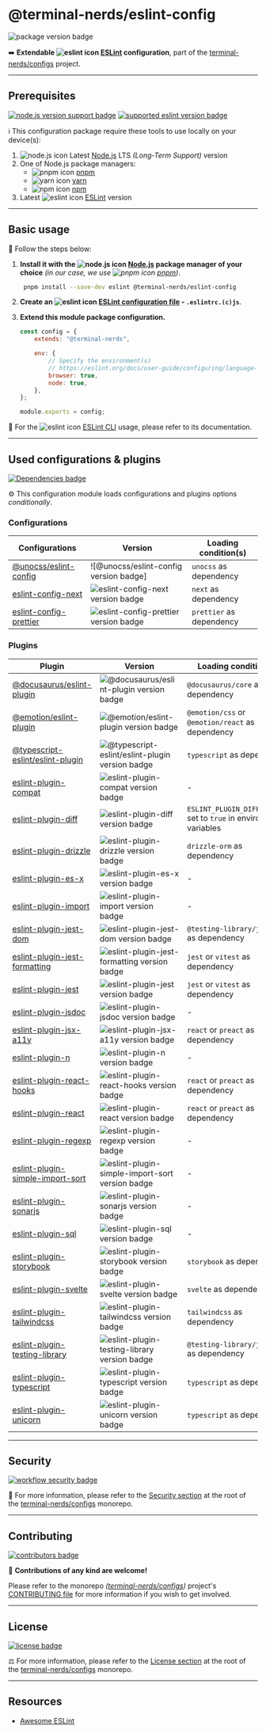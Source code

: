 # @terminal-nerds/eslint-config

![package version badge]

➡️ **Extendable ![eslint icon] [ESLint] configuration**, part of the
[terminal-nerds/configs] project.

[package version badge]: https://img.shields.io/npm/v/@terminal-nerds/eslint-config/latest?style=for-the-badge&logo=npm
[eslint]: https://eslint.org/
[eslint icon]: https://api.iconify.design/logos/eslint.svg
[terminal-nerds/configs]: https://github.com/terminal-nerds/configs

---

## Prerequisites

[![node.js version support badge]][node.js]
[![supported eslint version badge]][eslint]

[node.js version support badge]: https://img.shields.io/node/v-lts/@terminal-nerds/eslint-config?style=for-the-badge&logo=nodedotjs
[supported eslint version badge]: https://img.shields.io/github/package-json/dependency-version/terminal-nerds/configs/peer/eslint?filename=packages%2Feslint%2Fpackage.json&logo=eslint&style=for-the-badge

ℹ️ This configuration package require these tools to use locally on your
device(s):

1. ![node.js icon] Latest [Node.js] LTS _(Long-Term Support)_ version
1. One of Node.js package managers:
    - ![pnpm icon] [pnpm]
    - ![yarn icon] [yarn]
    - ![npm icon] [npm]
1. Latest ![eslint icon] [ESLint] version

[node.js]: https://nodejs.org/en/
[node.js icon]: https://api.iconify.design/logos/nodejs-icon.svg
[pnpm]: https://pnpm.io/
[pnpm icon]: https://api.iconify.design/vscode-icons/file-type-light-pnpm.svg
[npm]: https://npmjs.com/
[npm icon]: https://api.iconify.design/logos/npm-icon.svg
[yarn]: https://yarnpkg.com/
[yarn icon]: https://api.iconify.design/logos/yarn.svg

---

## Basic usage

👣 Follow the steps below:

1. **Install it with the ![node.js icon] [Node.js] package manager of your
   choice** _(in our case, we use ![pnpm icon] [pnpm])_.

    ```sh
     pnpm install --save-dev eslint @terminal-nerds/eslint-config
    ```

1. **Create an ![eslint icon] [ESLint configuration file] - `.eslintrc.(c)js`**.

1. **Extend this module package configuration.**

    ```js
    const config = {
    	extends: "@terminal-nerds",

    	env: {
    		// Specify the environment(s)
    		// https://eslint.org/docs/user-guide/configuring/language-options#specifying-environments
    		browser: true,
    		node: true,
    	},
    };

    module.exports = config;
    ```

📖 For the ![eslint icon] [ESLint CLI] usage, please refer to its documentation.

[eslint configuration file]: https://eslint.org/docs/user-guide/configuring/configuration-files#using-configuration-files
[eslint cli]: https://eslint.org/docs/user-guide/command-line-interface

---

## Used configurations & plugins

[![Dependencies badge]][dependencies url]

⚙️ This configuration module loads configurations and plugins options
_conditionally_.

[dependencies badge]: https://img.shields.io/librariesio/release/npm/@terminal-nerds/eslint-config?style=for-the-badge
[dependencies url]: https://libraries.io/npm/@terminal-nerds%2Feslint-config

### Configurations

<!-- prettier-sort-markdown-table -->

| Configurations           | Version                                 | Loading condition(s)     |
| ------------------------ | --------------------------------------- | ------------------------ |
| [@unocss/eslint-config]  | ![@unocss/eslint-config version badge]  | `unocss` as dependency   |
| [eslint-config-next]     | ![eslint-config-next version badge]     | `next` as dependency     |
| [eslint-config-prettier] | ![eslint-config-prettier version badge] | `prettier` as dependency |

[@unocss/eslint-config]: https://github.com/unocss/unocss/tree/main/packages/eslint-config
[@unocss/eslint-plugin version badge]: https://img.shields.io/npm/v/@unocss/eslint-plugin?logo=npm&style=flat-square
[eslint-config-next]: https://nextjs.org/docs/basic-features/eslint#eslint-config
[eslint-config-next version badge]: https://img.shields.io/npm/v/eslint-config-next?logo=npm&style=flat-square
[eslint-config-prettier]: https://github.com/prettier/eslint-config-prettier
[eslint-config-prettier version badge]: https://img.shields.io/npm/v/eslint-config-prettier?logo=npm&style=flat-square

### Plugins

<!-- prettier-sort-markdown-table -->

| Plugin                             | Version                                           | Loading condition(s)                                               |
| ---------------------------------- | ------------------------------------------------- | ------------------------------------------------------------------ |
| [@docusaurus/eslint-plugin]        | ![@docusaurus/eslint-plugin version badge]        | `@docusaurus/core` as dependency                                   |
| [@emotion/eslint-plugin]           | ![@emotion/eslint-plugin version badge]           | `@emotion/css` or `@emotion/react` as dependency                   |
| [@typescript-eslint/eslint-plugin] | ![@typescript-eslint/eslint-plugin version badge] | `typescript` as dependency                                         |
| [eslint-plugin-compat]             | ![eslint-plugin-compat version badge]             | -                                                                  |
| [eslint-plugin-diff]               | ![eslint-plugin-diff version badge]               | `ESLINT_PLUGIN_DIFF_ENABLE` set to `true` in environment variables |
| [eslint-plugin-drizzle]            | ![eslint-plugin-drizzle version badge]            | `drizzle-orm` as dependency                                        |
| [eslint-plugin-es-x]               | ![eslint-plugin-es-x version badge]               | -                                                                  |
| [eslint-plugin-import]             | ![eslint-plugin-import version badge]             | -                                                                  |
| [eslint-plugin-jest-dom]           | ![eslint-plugin-jest-dom version badge]           | `@testing-library/jest-dom` as dependency                          |
| [eslint-plugin-jest-formatting]    | ![eslint-plugin-jest-formatting version badge]    | `jest` or `vitest` as dependency                                   |
| [eslint-plugin-jest]               | ![eslint-plugin-jest version badge]               | `jest` or `vitest` as dependency                                   |
| [eslint-plugin-jsdoc]              | ![eslint-plugin-jsdoc version badge]              | -                                                                  |
| [eslint-plugin-jsx-a11y]           | ![eslint-plugin-jsx-a11y version badge]           | `react` or `preact` as dependency                                  |
| [eslint-plugin-n]                  | ![eslint-plugin-n version badge]                  | -                                                                  |
| [eslint-plugin-react-hooks]        | ![eslint-plugin-react-hooks version badge]        | `react` or `preact` as dependency                                  |
| [eslint-plugin-react]              | ![eslint-plugin-react version badge]              | `react` or `preact` as dependency                                  |
| [eslint-plugin-regexp]             | ![eslint-plugin-regexp version badge]             | -                                                                  |
| [eslint-plugin-simple-import-sort] | ![eslint-plugin-simple-import-sort version badge] | -                                                                  |
| [eslint-plugin-sonarjs]            | ![eslint-plugin-sonarjs version badge]            | -                                                                  |
| [eslint-plugin-sql]                | ![eslint-plugin-sql version badge]                | -                                                                  |
| [eslint-plugin-storybook]          | ![eslint-plugin-storybook version badge]          | `storybook` as dependency                                          |
| [eslint-plugin-svelte]             | ![eslint-plugin-svelte version badge]             | `svelte` as dependency                                             |
| [eslint-plugin-tailwindcss]        | ![eslint-plugin-tailwindcss version badge]        | `tailwindcss` as dependency                                        |
| [eslint-plugin-testing-library]    | ![eslint-plugin-testing-library version badge]    | `@testing-library/jest-dom` as dependency                          |
| [eslint-plugin-typescript]         | ![eslint-plugin-typescript version badge]         | `typescript` as dependency                                         |
| [eslint-plugin-unicorn]            | ![eslint-plugin-unicorn version badge]            | `typescript` as dependency                                         |

[@docusaurus/eslint-plugin]: https://github.com/facebook/docusaurus/tree/main/packages/eslint-plugin
[@docusaurus/eslint-plugin version badge]: https://img.shields.io/npm/v/@docusaurus/eslint-plugin?logo=npm&style=flat-square
[@emotion/eslint-plugin]: https://github.com/emotion-js/emotion/tree/main/packages/eslint-plugin
[@emotion/eslint-plugin version badge]: https://img.shields.io/npm/v/@emotion/eslint-plugin?logo=npm&style=flat-square
[@typescript-eslint/eslint-plugin]: https://github.com/typescript-eslint/typescript-eslint
[@typescript-eslint/eslint-plugin version badge]: https://img.shields.io/npm/v/@typescript-eslint/eslint-plugin?logo=npm&style=flat-square
[eslint-plugin-compat]: https://github.com/amilajack/eslint-plugin-compat
[eslint-plugin-compat version badge]: https://img.shields.io/npm/v/eslint-plugin-compat?logo=npm&style=flat-square
[eslint-plugin-diff]: https://github.com/paleite/eslint-plugin-diff
[eslint-plugin-diff version badge]: https://img.shields.io/npm/v/eslint-plugin-diff?logo=npm&style=flat-square
[eslint-plugin-drizzle]: https://github.com/drizzle-team/drizzle-orm/tree/main/eslint-plugin-drizzle
[eslint-plugin-drizzle version badge]: https://img.shields.io/npm/v/eslint-plugin-drizzle?logo=npm&style=flat-square
[eslint-plugin-es-x]: https://github.com/eslint-community/eslint-plugin-es-x
[eslint-plugin-es-x version badge]: https://img.shields.io/npm/v/eslint-plugin-es-x?logo=npm&style=flat-square
[eslint-plugin-import]: https://github.com/import-js/eslint-plugin-import
[eslint-plugin-import version badge]: https://img.shields.io/npm/v/eslint-plugin-import?logo=npm&style=flat-square
[eslint-plugin-jest]: https://github.com/jest-community/eslint-plugin-jest
[eslint-plugin-jest version badge]: https://img.shields.io/npm/v/eslint-plugin-jest?logo=npm&style=flat-square
[eslint-plugin-jest-dom]: https://github.com/jest-community/eslint-plugin-jest-dom
[eslint-plugin-jest-dom version badge]: https://img.shields.io/npm/v/eslint-plugin-jest-dom?logo=npm&style=flat-square
[eslint-plugin-jest-formatting]: https://github.com/dangreenisrael/eslint-plugin-jest-formatting
[eslint-plugin-jest-formatting version badge]: https://img.shields.io/npm/v/eslint-plugin-jest-formatting?logo=npm&style=flat-square
[eslint-plugin-jsdoc]: https://github.com/gajus/eslint-plugin-jsdoc
[eslint-plugin-jsdoc version badge]: https://img.shields.io/npm/v/eslint-plugin-jsdoc?logo=npm&style=flat-square
[eslint-plugin-jsx-a11y]: https://github.com/jsx-eslint/eslint-plugin-jsx-a11y
[eslint-plugin-jsx-a11y version badge]: https://img.shields.io/npm/v/eslint-plugin-jsx-a11y?logo=npm&style=flat-square
[eslint-plugin-n]: https://github.com/eslint-community/eslint-plugin-n
[eslint-plugin-n version badge]: https://img.shields.io/npm/v/eslint-plugin-n?logo=npm&style=flat-square
[eslint-plugin-react]: https://github.com/yannickcr/eslint-plugin-react
[eslint-plugin-react version badge]: https://img.shields.io/npm/v/eslint-plugin-react?logo=npm&style=flat-square
[eslint-plugin-react-hooks]: https://github.com/facebook/react/tree/main/packages/eslint-plugin-react-hooks
[eslint-plugin-react-hooks version badge]: https://img.shields.io/npm/v/eslint-plugin-react-hooks?logo=npm&style=flat-square
[eslint-plugin-regexp]: https://github.com/ota-meshi/eslint-plugin-regexp
[eslint-plugin-regexp version badge]: https://img.shields.io/npm/v/eslint-plugin-regexp?logo=npm&style=flat-square
[eslint-plugin-simple-import-sort]: https://github.com/lydell/eslint-plugin-simple-import-sort
[eslint-plugin-simple-import-sort version badge]: https://img.shields.io/npm/v/eslint-plugin-simple-import-sort?logo=npm&style=flat-square
[eslint-plugin-sonarjs]: https://github.com/SonarSource/eslint-plugin-sonarjs
[eslint-plugin-sonarjs version badge]: https://img.shields.io/npm/v/eslint-plugin-sonarjs?logo=npm&style=flat-square
[eslint-plugin-sql]: https://github.com/gajus/eslint-plugin-sql
[eslint-plugin-sql version badge]: https://img.shields.io/npm/v/eslint-plugin-sql?logo=npm&style=flat-square
[eslint-plugin-storybook]: https://github.com/storybookjs/eslint-plugin-storybook
[eslint-plugin-storybook version badge]: https://img.shields.io/npm/v/eslint-plugin-storybook?logo=npm&style=flat-square
[eslint-plugin-svelte]: https://github.com/ota-meshi/eslint-plugin-svelte
[eslint-plugin-svelte version badge]: https://img.shields.io/npm/v/eslint-plugin-svelte?logo=npm&style=flat-square
[eslint-plugin-tailwindcss]: https://github.com/francoismassart/eslint-plugin-tailwindcss
[eslint-plugin-tailwindcss version badge]: https://img.shields.io/npm/v/eslint-plugin-tailwindcss?logo=npm&style=flat-square
[eslint-plugin-testing-library]: https://github.com/testing-library/eslint-plugin-testing-library
[eslint-plugin-testing-library version badge]: https://img.shields.io/npm/v/eslint-plugin-testing-library?logo=npm&style=flat-square
[eslint-plugin-typescript]: https://github.com/https://github.com/azu/eslint-plugin-typescript-compat
[eslint-plugin-typescript version badge]: https://img.shields.io/npm/v/eslint-plugin-typescript?logo=npm&style=flat-square
[eslint-plugin-unicorn]: https://github.com/sindresorhus/eslint-plugin-unicorn
[eslint-plugin-unicorn version badge]: https://img.shields.io/npm/v/eslint-plugin-unicorn?logo=npm&style=flat-square

---

## Security

[![workflow security badge]][security policy]

🔐 For more information, please refer to the [Security section] at the root of the
[terminal-nerds/configs] monorepo.

[workflow security badge]: https://img.shields.io/github/actions/workflow/status/terminal-nerds/configs/maintenance.yml?label=Security&logo=github&style=for-the-badge&branch=main
[security section]: https://github.com/terminal-nerds/configs#security
[security policy]: https://github.com/terminal-nerds/configs/security/policy

---

## Contributing

[![contributors badge]][contributors url]

🤝 **Contributions of any kind are welcome!**

Please refer to the monorepo _([terminal-nerds/configs])_ project's
[CONTRIBUTING file] for more information if you wish to get involved.

[contributing file]: https://github.com/terminal-nerds/configs/blob/main/.github/CONTRIBUTING.md
[contributors badge]: https://img.shields.io/github/contributors/terminal-nerds/configs?style=for-the-badge
[contributors url]: https://github.com/terminal-nerds/configs#contributors

---

## License

[![license badge]][license]

⚖️ For more information, please refer to the [License section] at the root of
the [terminal-nerds/configs] monorepo.

[license badge]: https://img.shields.io/github/license/terminal-nerds/configs?style=for-the-badge
[license]: https://github.com/terminal-nerds/configs/blob/main/LICENSE.md
[license section]: https://github.com/terminal-nerds/configs#License

---

## Resources

-   [Awesome ESLint]

[awesome eslint]: https://github.com/dustinspecker/awesome-eslint
